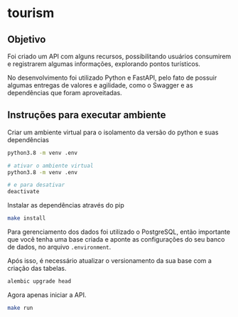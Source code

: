 # tourism

## Objetivo

Foi criado um API com alguns recursos, possibilitando usuários consumirem e registrarem algumas informações, explorando pontos turísticos.

No desenvolvimento foi utilizado Python e FastAPI, pelo fato de possuir algumas entregas de valores e agilidade, como o Swagger e as dependências que foram aproveitadas.

## Instruções para executar ambiente

Criar um ambiente virtual para o isolamento da versão do python e suas dependências

```sh
python3.8 -m venv .env
```

```sh
# ativar o ambiente virtual
python3.8 -m venv .env

# e para desativar
deactivate
```

Instalar as dependências através do pip

```sh
make install
```

Para gerenciamento dos dados foi utilizado o PostgreSQL, então importante que você tenha uma base criada e aponte as configurações do seu banco de dados, no arquivo `.environment`.

Após isso, é necessário atualizar o versionamento da sua base com a criação das tabelas.

```sh
alembic upgrade head
```

Agora apenas iniciar a API.

```sh
make run
```